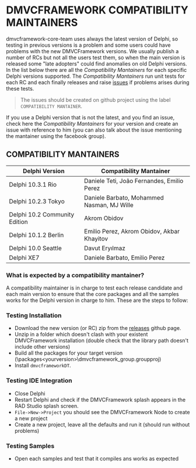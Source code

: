 # DMVCFRAMEWORK COMPATIBILITY MAINTAINERS

dmvcframework-core-team uses always the latest version of Delphi, so testing in previous versions is a problem and some users could have problems with the new DMVCFramework versions. We usually publish a number of RCs but not all the users test them, so when the main version is released some "late adopters" could find anomalies on old Delphi versions.
In the list below there are all the *Compatibility Mantainers* for each specific Delphi versions supported.
The *Compatibility Mantainers* run unit tests for each RC and each finally releases and raise [issues](https://github.com/danieleteti/delphimvcframework/issues) if problems arises during these tests. 

>The issues should be created on github project using the label `COMPATIBILITY MANTAINER`.

If you use a Delphi version that is not the latest, and you find an issue, check here the *Compatibility Mantainers* for your version and create an issue with reference to him (you can also talk about the issue mentioning the mantainer using the facebook group).

## COMPATIBILITY MANTAINERS

|Delphi Version | Compatibility Mantainer |
|---|---|
|Delphi 10.3.1 Rio		|Daniele Teti, João Fernandes, Emilio Perez		|
|Delphi 10.2.3 Tokyo  |Daniele Barbato, Mohammed Nasman, MJ Wille 				|
|Delphi 10.2 Community Edition|Akrom Obidov|
|Delphi 10.1.2 Berlin 	| Emilio Perez, Akrom Obidov, Akbar Khayitov 	|
|Delphi 10.0 Seattle	| Davut Eryılmaz 								|
|Delphi XE7				| Daniele Barbato, Emilio Perez  				|

### What is expected by a compatibility mantainer?

A compatibility maintainer is in charge to test each release candidate and each main version to ensure that the core packages and all the samples works for the Delphi version in charge to him. These are the steps to follow:

### Testing Installation

- Download the new version (or RC) zip from the [releases](https://github.com/danieleteti/delphimvcframework/releases) github page.
- Unzip in a folder which doesn't clash with your existent DMVCFramework installation (double check that the library path doesn't include other versions)
- Build all the packages for your target version (\packages\<yourversion>\dmvcframework_group.groupproj)
- Install `dmvcframeworkDT`.

### Testing IDE Integration

- Close Delphi
- Restart Delphi and check if the DMVCFramework splash appears in the RAD Studio splash screen.
- `File->New->Project` you should see the DMVCFramework Node to create a new project
- Create a new project, leave all the defaults and run it (should run without problems)

### Testing Samples

- Open each samples and test that it compiles ans works as expected

